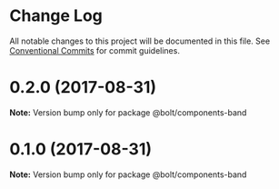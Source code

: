 # Change Log

All notable changes to this project will be documented in this file.
See [Conventional Commits](https://conventionalcommits.org) for commit guidelines.

<a name="0.2.0"></a>
# 0.2.0 (2017-08-31)




**Note:** Version bump only for package @bolt/components-band

<a name="0.1.0"></a>
# 0.1.0 (2017-08-31)




**Note:** Version bump only for package @bolt/components-band
